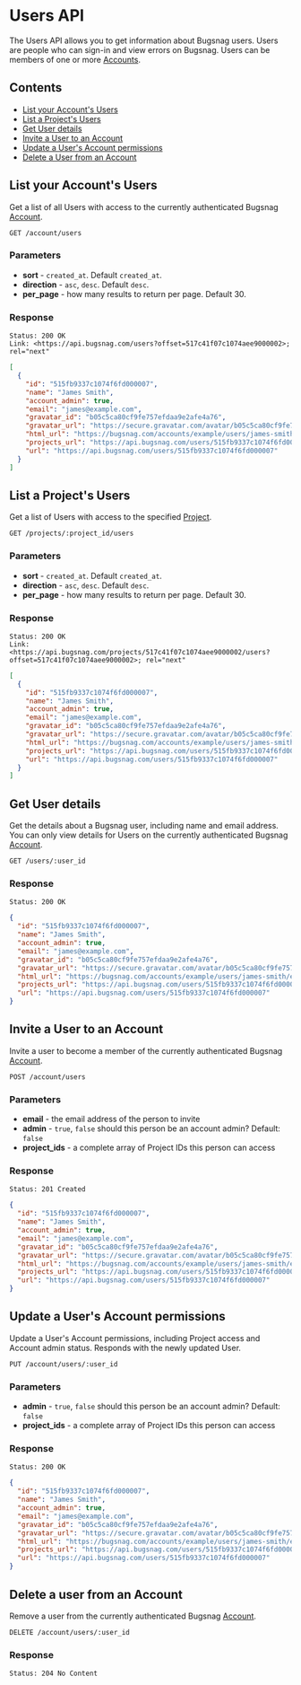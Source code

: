 Users API
=========

The Users API allows you to get information about Bugsnag users. Users are people who can sign-in and view errors on Bugsnag. Users can be members of one or more [Accounts](accounts).


Contents
--------

- [List your Account's Users](#list-your-account-s-users)
- [List a Project's Users](#list-a-project-s-users)
- [Get User details](#get-user-details)
- [Invite a User to an Account](#invite-a-user-to-an-account)
- [Update a User's Account permissions](#update-a-user-s-account-permissions)
- [Delete a User from an Account](#delete-a-user-from-an-account)


List your Account's Users
-------------------------

Get a list of all Users with access to the currently authenticated Bugsnag [Account](accounts).

```http
GET /account/users
```

### Parameters

- **sort** - `created_at`. Default `created_at`.
- **direction** - `asc`, `desc`. Default `desc`.
- **per_page** - how many results to return per page. Default 30.

### Response

```http
Status: 200 OK
Link: <https://api.bugsnag.com/users?offset=517c41f07c1074aee9000002>; rel="next"
```
```json
[
  {
    "id": "515fb9337c1074f6fd000007",
    "name": "James Smith",
    "account_admin": true,
    "email": "james@example.com",
    "gravatar_id": "b05c5ca80cf9fe757efdaa9e2afe4a76",
    "gravatar_url": "https://secure.gravatar.com/avatar/b05c5ca80cf9fe757efdaa9e2afe4a76",
    "html_url": "https://bugsnag.com/accounts/example/users/james-smith/edit",
    "projects_url": "https://api.bugsnag.com/users/515fb9337c1074f6fd000007/projects",
    "url": "https://api.bugsnag.com/users/515fb9337c1074f6fd000007"
  }
]
```


List a Project's Users
---------------------

Get a list of Users with access to the specified [Project](projects).

```http
GET /projects/:project_id/users
```

### Parameters

- **sort** - `created_at`. Default `created_at`.
- **direction** - `asc`, `desc`. Default `desc`.
- **per_page** - how many results to return per page. Default 30.

### Response

```http
Status: 200 OK
Link: <https://api.bugsnag.com/projects/517c41f07c1074aee9000002/users?offset=517c41f07c1074aee9000002>; rel="next"
```
```json
[
  {
    "id": "515fb9337c1074f6fd000007",
    "name": "James Smith",
    "account_admin": true,
    "email": "james@example.com",
    "gravatar_id": "b05c5ca80cf9fe757efdaa9e2afe4a76",
    "gravatar_url": "https://secure.gravatar.com/avatar/b05c5ca80cf9fe757efdaa9e2afe4a76",
    "html_url": "https://bugsnag.com/accounts/example/users/james-smith/edit",
    "projects_url": "https://api.bugsnag.com/users/515fb9337c1074f6fd000007/projects",
    "url": "https://api.bugsnag.com/users/515fb9337c1074f6fd000007"
  }
]
```


Get User details
----------------

Get the details about a Bugsnag user, including name and email address. You can only view details for Users on the currently authenticated Bugsnag [Account](accounts).

```http
GET /users/:user_id
```

### Response

```http
Status: 200 OK
```
```json
{
  "id": "515fb9337c1074f6fd000007",
  "name": "James Smith",
  "account_admin": true,
  "email": "james@example.com",
  "gravatar_id": "b05c5ca80cf9fe757efdaa9e2afe4a76",
  "gravatar_url": "https://secure.gravatar.com/avatar/b05c5ca80cf9fe757efdaa9e2afe4a76",
  "html_url": "https://bugsnag.com/accounts/example/users/james-smith/edit",
  "projects_url": "https://api.bugsnag.com/users/515fb9337c1074f6fd000007/projects",
  "url": "https://api.bugsnag.com/users/515fb9337c1074f6fd000007"
}
```


Invite a User to an Account
---------------------------

Invite a user to become a member of the currently authenticated Bugsnag [Account](accounts).

```http
POST /account/users
```

### Parameters

- **email** - the email address of the person to invite
- **admin** - `true`, `false` should this person be an account admin? Default: `false`
- **project_ids** - a complete array of Project IDs this person can access

### Response

```http
Status: 201 Created
```
```json
{
  "id": "515fb9337c1074f6fd000007",
  "name": "James Smith",
  "account_admin": true,
  "email": "james@example.com",
  "gravatar_id": "b05c5ca80cf9fe757efdaa9e2afe4a76",
  "gravatar_url": "https://secure.gravatar.com/avatar/b05c5ca80cf9fe757efdaa9e2afe4a76",
  "html_url": "https://bugsnag.com/accounts/example/users/james-smith/edit",
  "projects_url": "https://api.bugsnag.com/users/515fb9337c1074f6fd000007/projects",
  "url": "https://api.bugsnag.com/users/515fb9337c1074f6fd000007"
}
```


Update a User's Account permissions
-----------------------------------

Update a User's Account permissions, including Project access and Account admin status. Responds with the newly updated User.

```http
PUT /account/users/:user_id
```

### Parameters

- **admin** - `true`, `false` should this person be an account admin? Default: `false`
- **project_ids** - a complete array of Project IDs this person can access

### Response

```http
Status: 200 OK
```
```json
{
  "id": "515fb9337c1074f6fd000007",
  "name": "James Smith",
  "account_admin": true,
  "email": "james@example.com",
  "gravatar_id": "b05c5ca80cf9fe757efdaa9e2afe4a76",
  "gravatar_url": "https://secure.gravatar.com/avatar/b05c5ca80cf9fe757efdaa9e2afe4a76",
  "html_url": "https://bugsnag.com/accounts/example/users/james-smith/edit",
  "projects_url": "https://api.bugsnag.com/users/515fb9337c1074f6fd000007/projects",
  "url": "https://api.bugsnag.com/users/515fb9337c1074f6fd000007"
}
```


Delete a user from an Account
-----------------------------

Remove a user from the currently authenticated Bugsnag [Account](accounts).

```http
DELETE /account/users/:user_id
````

### Response

```http
Status: 204 No Content
```